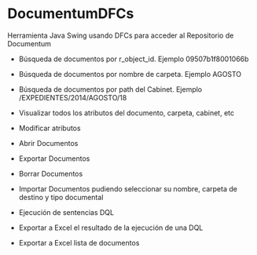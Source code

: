 # DocumentumDFCs
Herramienta Java Swing usando DFCs para acceder al Repositorio de Documentum

* Búsqueda de documentos por r_object_id. Ejemplo 09507b1f8001066b

* Búsqueda de documentos por nombre de carpeta. Ejemplo  AGOSTO

* Búsqueda de documentos por path del Cabinet. Ejemplo /EXPEDIENTES/2014/AGOSTO/18 

* Visualizar todos los atributos del documento, carpeta, cabinet, etc

* Modificar atributos

* Abrir Documentos

* Exportar Documentos

* Borrar Documentos

* Importar Documentos pudiendo seleccionar su nombre, carpeta de destino y tipo documental

* Ejecución de sentencias DQL

* Exportar a Excel el resultado de la ejecución de una DQL

* Exportar a Excel lista de documentos 

